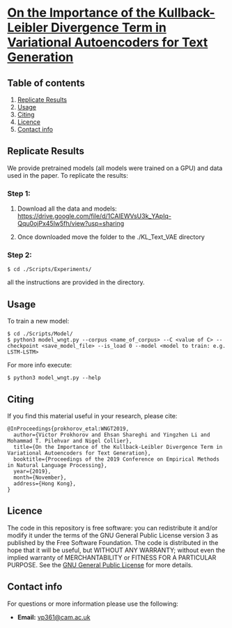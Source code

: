# [On the Importance of the Kullback-Leibler Divergence Term in Variational Autoencoders for Text Generation](https://arxiv.org/abs/1909.13668)

## Table of contents

1. [Replicate Results](#replicated-results)
2. [Usage](#usage)
3. [Citing](#citing)
4. [Licence](#licence)
5. [Contact info](#contact-info)


## Replicate Results

We provide pretrained models (all models were trained on a GPU) and data used in the paper. To replicate the results:

### Step 1:
1. Download all the data and models:  https://drive.google.com/file/d/1CAlEWVsU3k_YApIq-Qqu0ojPx45lw5fh/view?usp=sharing

2. Once downloaded move the folder to the ./KL_Text_VAE directory 

### Step 2:
```
$ cd ./Scripts/Experiments/
```
all the instructions are provided in the directory.

## Usage

To train a new model:
```
$ cd ./Scripts/Model/
$ python3 model_wngt.py --corpus <name_of_corpus> --C <value of C> --checkpoint <save_model_file> --is_load 0 --model <model to train: e.g. LSTM-LSTM>
```
For more info execute:
```
$ python3 model_wngt.py --help
```

## Citing

If you find this material useful in your research, please cite:

```
@InProceedings{prokhorov_etal:WNGT2019,
  author={Victor Prokhorov and Ehsan Shareghi and Yingzhen Li and  Mohammad T. Pilehvar and Nigel Collier},
  title={On the Importance of the Kullback-Leibler Divergence Term in Variational Autoencoders for Text Generation},
  booktitle={Proceedings of the 2019 Conference on Empirical Methods in Natural Language Processing},
  year={2019},
  month={November},
  address={Hong Kong},
}  
```

## Licence

The code in this repository is free software: you can redistribute it and/or modify it under the terms of the GNU General Public License version 3 as published by the Free Software Foundation. The code is distributed in the hope that it will be useful, but WITHOUT ANY WARRANTY; without even the implied warranty of MERCHANTABILITY or FITNESS FOR A PARTICULAR PURPOSE.  See the [GNU General Public License](https://www.gnu.org/licenses/gpl-3.0.en.html) for more details.


## Contact info

For questions or more information please use the following:
* **Email:** vp361@cam.ac.uk 

